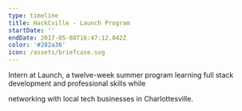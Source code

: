 ```yaml
---
type: timeline
title: HackCville - Launch Program
startDate: ''
endDate: 2017-05-08T16:47:12.042Z
color: '#282a36'
icon: /assets/briefcase.svg
---
```

Intern at Launch, a twelve-week summer program learning full stack development and professional skills while

networking with local tech businesses in Charlottesville.